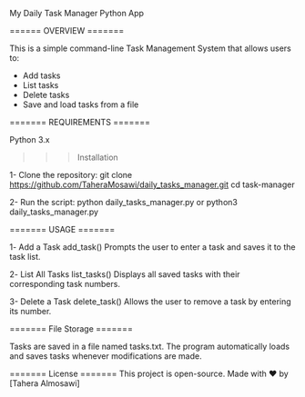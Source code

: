 My Daily Task Manager Python App

====== OVERVIEW =======

This is a simple command-line Task Management System that allows users to:

- Add tasks
- List tasks
- Delete tasks
- Save and load tasks from a file

======= REQUIREMENTS =======

Python 3.x

> > > Installation

1- Clone the repository:
git clone https://github.com/TaheraMosawi/daily_tasks_manager.git
cd task-manager

2- Run the script:
python daily_tasks_manager.py or python3 daily_tasks_manager.py

======= USAGE =======

1️- Add a Task
add_task()
Prompts the user to enter a task and saves it to the task list.

2️- List All Tasks
list_tasks()
Displays all saved tasks with their corresponding task numbers.

3- Delete a Task
delete_task()
Allows the user to remove a task by entering its number.

======= File Storage =======

Tasks are saved in a file named tasks.txt. The program automatically loads and saves tasks whenever modifications are made.

======= License =======
This project is open-source.
Made with ❤️ by [Tahera Almosawi]
